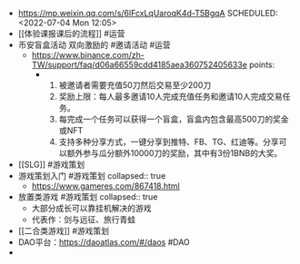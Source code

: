 - https://mp.weixin.qq.com/s/6lFcxLqUaroqK4d-T5BgqA
  SCHEDULED: <2022-07-04 Mon 12:05>
- [[体验课报课后的流程]] #运营
- 币安盲盒活动 双向激励的 #邀请活动 #运营
	- https://www.binance.com/zh-TW/support/faq/d06a66559cdd4185aea360752405633e
	  points:
		- 1. 被邀请者需要充值50刀然后交易至少200刀
		  2. 奖励上限：每人最多邀请10人完成充值任务和邀请10人完成交易任务。
		  3. 每完成一个任务可以获得一个盲盒，盲盒内包含最高500刀的奖金 或NFT
		  4. 支持多种分享方式，一键分享到推特、FB、TG、红迪等。分享可以额外参与瓜分额外10000刀的奖励，其中有3份1BNB的大奖。
- [[SLG]] #游戏策划
- 游戏策划入门 #游戏策划
  collapsed:: true
	- https://www.gameres.com/867418.html
- 放置类游戏 #游戏策划
  collapsed:: true
	- 大部分成长可以靠挂机解决的游戏
	- 代表作：剑与远征、旅行青蛙
- [[二合类游戏]] #游戏策划
- DAO平台：https://daoatlas.com/#/daos #DAO
-